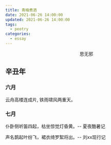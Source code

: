 ```yaml
---
title: 青梅煮酒
date: 2021-06-26 14:00:00
updated: 2021-06-26 14:00:00
tags: 
  - peotry
categories: 
  - essay
---
```


<center> 思无邪 </center>

<!-- more -->


## 辛丑年

### 六月


云舟高楼连成片, 铁雨啸风两重天。


### 七月


仆卧侧听笛四起，枯坐惊觉灯昏黄。-- 夏夜酷暑记


声名鹊起叶纷飞，裙衣绮罗絮将出。-- 刘xx现行记










